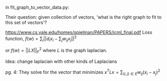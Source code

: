 in fit_graph_to_vector_data.py:

Their question: given collection of vectors, 'what is the right graph to fit to this set of vectors'?

https://www.cs.yale.edu/homes/spielman/PAPERS/icml_final.pdf Loss function,
$f(w) = \sum_i ||d_i x_i - \sum_j w_{ij} x_j ||^2$

or $f(w) = || LX||_F^2$ where $L$ is the graph laplacian. 

Idea: change laplacian with other kinds of Laplacians 

pg. 4:
They solve for the vector that minimizes 
$x^T L x = \sum_{(i,j) \in E} w_{ij}(x_i - x_j)^2$
